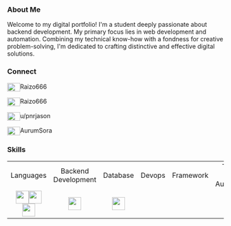 ### About Me
Welcome to my digital portfolio! I'm a student deeply passionate about backend development. My primary focus lies in web development and automation. Combining my technical know-how with a fondness for creative problem-solving, I'm dedicated to crafting distinctive and effective digital solutions.

### Connect
<p align="left">
<img align="center" src="https://www.svgrepo.com/show/331368/discord-v2.svg" height="20" width="30"/>Raizo666
</p>
<p align="left">
<img align="center" src="https://www.svgrepo.com/show/452115/telegram.svg" height="20" width="30"/>Raizo666
</p>
<p align="left">
<img align="center" src="https://www.svgrepo.com/show/452094/reddit.svg" height="20" width="30"/>u/pnrjason
</p>
<p align="left">
<img align="center" src="https://www.svgrepo.com/show/448251/twitch.svg" height="20" width="30"/>AurumSora
</p>

### Skills
<table>
  <tr>
    <td align="center">Languages</td>
    <td align="center">Backend Development</td>
    <td align="center">Database</td>
    <td align="center">Devops</td>
    <td align="center">Framework</td>
    <td align="center">Testing and Automation</td>
    <td align="center">Software</td>
  </tr>
  <tr>
    <td align="center"><img src="https://www.svgrepo.com/show/452184/csharp.svg" width="30" height="30"><img src="https://www.svgrepo.com/show/452091/python.svg" width="30" height="30"><img src="https://www.svgrepo.com/show/452234/java.svg" width="30" height="30"></td>
    <td align="center"><img src="URL_FOR_NODE" width="30" height="30"></td>
    <td align="center"><img src="URL_FOR_MONGODB" width="30" height="30"></td>
  </tr>
</table>

